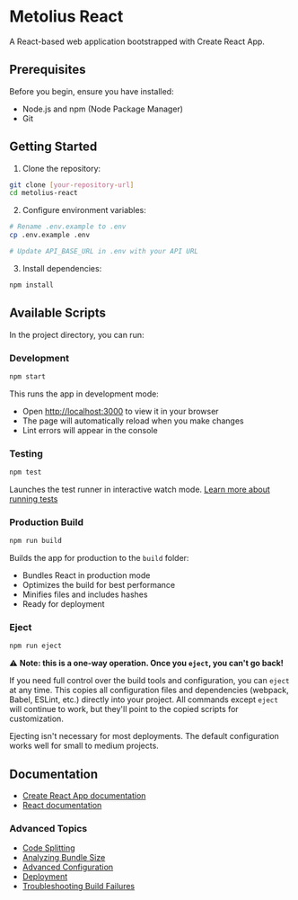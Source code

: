 # Metolius React

A React-based web application bootstrapped with Create React App.

## Prerequisites

Before you begin, ensure you have installed:
- Node.js and npm (Node Package Manager)
- Git

## Getting Started

1. Clone the repository:
```bash
git clone [your-repository-url]
cd metolius-react
```

2. Configure environment variables:
```bash
# Rename .env.example to .env
cp .env.example .env

# Update API_BASE_URL in .env with your API URL
```

3. Install dependencies:
```bash
npm install
```

## Available Scripts

In the project directory, you can run:

### Development

```bash
npm start
```
This runs the app in development mode:
- Open [http://localhost:3000](http://localhost:3000) to view it in your browser
- The page will automatically reload when you make changes
- Lint errors will appear in the console

### Testing

```bash
npm test
```
Launches the test runner in interactive watch mode. [Learn more about running tests](https://facebook.github.io/create-react-app/docs/running-tests)

### Production Build

```bash
npm run build
```
Builds the app for production to the `build` folder:
- Bundles React in production mode
- Optimizes the build for best performance
- Minifies files and includes hashes
- Ready for deployment

### Eject

```bash
npm run eject
```

⚠️ **Note: this is a one-way operation. Once you `eject`, you can't go back!**

If you need full control over the build tools and configuration, you can `eject` at any time. This copies all configuration files and dependencies (webpack, Babel, ESLint, etc.) directly into your project. All commands except `eject` will continue to work, but they'll point to the copied scripts for customization.

Ejecting isn't necessary for most deployments. The default configuration works well for small to medium projects.

## Documentation

- [Create React App documentation](https://facebook.github.io/create-react-app/docs/getting-started)
- [React documentation](https://reactjs.org/)

### Advanced Topics
- [Code Splitting](https://facebook.github.io/create-react-app/docs/code-splitting)
- [Analyzing Bundle Size](https://facebook.github.io/create-react-app/docs/analyzing-the-bundle-size)
- [Advanced Configuration](https://facebook.github.io/create-react-app/docs/advanced-configuration)
- [Deployment](https://facebook.github.io/create-react-app/docs/deployment)
- [Troubleshooting Build Failures](https://facebook.github.io/create-react-app/docs/troubleshooting#npm-run-build-fails-to-minify)

